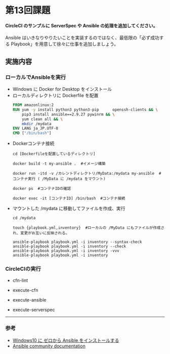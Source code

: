 # 第13回課題
#### CircleCI のサンプルに ServerSpec や Ansible の処理を追加してください。
Ansible はいきなりやりたいことを実装するのではなく、最低限の「必ず成功する Playbook」を用意して徐々に仕事を追加しましょう。
## 実施内容
### ローカルでAnsibleを実行
- Windows に Docker for Desktop をインストール
- ローカルディレクトリに Dockerfile を配置
    ```Dockerfile
    FROM amazonlinux:2
    RUN yum -y install python3 python3-pip      openssh-clients && \
        pip3 install ansible==2.9.27 pywinrm && \
        yum clean all && \
        mkdir /mydata
    ENV LANG ja_JP.UTF-8
    CMD ["/bin/bash"]
    ```
- Dockerコンテナ接続
    ```
    cd [Dockerfileを配置しているディレクトリ]

    docker build -t my-ansible .  #イメージ構築

    docker run -itd -v /カレントディレクトリ/MyData:/mydata my-ansible  #コンテナ実行 ( /MyData に /mydata をマウント)

    docker ps  #コンテナIDの確認

    docker exec -it [コンテナID] /bin/bash  #コンテナ接続
    ```
- マウントした /mydata に移動してファイルを作成、実行
    ```
    cd /mydata

    touch {playbook.yml,inventory}  #ローカルの /MyData にもファイルが作成され、変更がお互いに反映される。

    ansible-playbook playbook.yml -i inventory --syntax-check
    ansible-playbook playbook.yml -i inventory --check
    ansible-playbook playbook.yml -i inventory -vvv
    ansible-playbook playbook.yml -i inventory 
    ```
### CircleCIの実行
- cfn-lint

- execute-cfn

- execute-ansible

- execute-serverspec

---
### 参考
- [Windows10 に ゼロから Ansible をインストールする](https://qiita.com/Tkm08/items/58e1fb7990387a2e9c76)
- [Ansible community documentation](https://docs.ansible.com/)